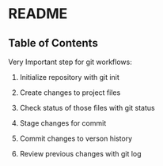 # README #
## Table of Contents
Very Important step for git workflows:

1. Initialize repository with git init

2. Create changes to project files

3. Check status of those files with git status

4. Stage changes for commit 

5. Commit changes to verson history 

6. Review previous changes with git log
